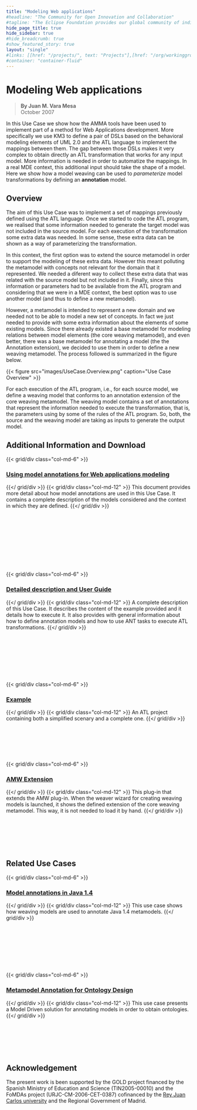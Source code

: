 ```yaml
---
title: "Modeling Web applications"
#headline: "The Community for Open Innovation and Collaboration"
#tagline: "The Eclipse Foundation provides our global community of individuals and organizations with a mature, scalable, and business-friendly environment for open source software collaboration and innovation."
hide_page_title: true
hide_sidebar: true
#hide_breadcrumb: true
#show_featured_story: true
layout: "single"
#links: [[href: "/projects/", text: "Projects"],[href: "/org/workinggroups/", text: "Working Group"],[href: "/membership/", text: "Members"],[href: "/org/value", text: "Business Value"]]
#container: "container-fluid"
---
```


# Modeling Web applications

> **By Juan M. Vara Mesa** \
> October 2007



In this Use Case we show how the AMMA tools have been used to implement part of a method for Web Applications development. More specifically we use KM3 to define a pair of DSLs based on the behavioral modeling elements of UML 2.0 and the ATL language to implement the mappings between them. The gap between those DSLs makes it very complex to obtain directly an ATL transformation that works for any input model. More information is needed in order to automatize the mappings. In a real MDE context, this additional input should take the shape of a model. Here we show how a model weaving can be used to *parameterize* model transformations by defining an **annotation** model.

## Overview

The aim of this Use Case was to implement a set of mappings previously defined using the ATL language. Once we started to code the ATL program, we realised that some information needed to generate the target model was not included in the source model. For each execution of the transformation some extra data was needed. In some sense, these extra data can be shown as a way of parameterizing the transformation.

In this context, the first option was to extend the source metamodel in order to support the modeling of these extra data. However this meant polluting the metamodel with concepts not relevant for the domain that it represented. We needed a diferent way to collect these extra data that was related with the source model but not included in it. Finally, since this information or parameters had to be available from the ATL program and considering that we were in a MDE context, the best option was to use another model (and thus to define a new metamodel).

However, a metamodel is intended to represent a new domain and we needed not to be able to model a new set of concepts. In fact we just needed to provide with some extra information about the elements of some existing models. Since there already existed a base metamodel for modeling relations between model elements (the core weaving metamodel), and even better, there was a base metamodel for annotating a model (the the Annotation extension), we decided to use them in order to define a new weaving metamodel. The process followed is summarized in the figure below.

{{< figure src="images/UseCase.Overview.png" caption="Use Case Overview" >}}

For each execution of the ATL program, i.e., for each source model, we define a weaving model that conforms to an annotation extension of the core weaving metamodel. The weaving model contains a set of annotations that represent the information needed to execute the transformation, that is, the parameters using by some of the rules of the ATL program. So, both, the source and the weaving model are taking as inputs to generate the output model.

## Additional Information and Download

{{< grid/div class="col-md-6" >}}
### [Using model annotations for Web applications modeling](description/)
{{</ grid/div >}}
{{< grid/div class="col-md-12" >}}
This document provides more detail about how model annotations are used in this Use Case. It contains a complete description of the models considered and the context in which they are defined.
{{</ grid/div >}}

&nbsp;

&nbsp;

&nbsp;

&nbsp;

&nbsp;

{{< grid/div class="col-md-6" >}}
### [Detailed description and User Guide](resources/User.Guide.pdf)
{{</ grid/div >}}
{{< grid/div class="col-md-12" >}}
A complete description of this Use Case. It describes the content of the example provided and it details how to execute it. It also provides with general information about how to define annotation models and how to use ANT tasks to execute ATL transformations.
{{</ grid/div >}}

&nbsp;

&nbsp;

&nbsp;

&nbsp;

{{< grid/div class="col-md-6" >}}
### [Example](resources/SOD-M.zip)
{{</ grid/div >}}
{{< grid/div class="col-md-12" >}}
An ATL project containing both a simplified scenary and a complete one.
{{</ grid/div >}}

&nbsp;

&nbsp;

&nbsp;

{{< grid/div class="col-md-6" >}}
### [AMW Extension](resources/org.eclipse.gmt.weaver.kybele.EUC.Annotation_1.0.0.zip)
{{</ grid/div >}}
{{< grid/div class="col-md-12" >}}
This plug-in that extends the AMW plug-in. When the weaver wizard for creating weaving models is launched, it shows the defined extension of the core weaving metamodel. This way, it is not needed to load it by hand.
{{</ grid/div >}}

&nbsp;

&nbsp;

&nbsp;

## Related Use Cases

{{< grid/div class="col-md-6" >}}
### [Model annotations in Java 1.4](https://www.eclipse.org/gmt/amw/usecases/annotation/)
{{</ grid/div >}}
{{< grid/div class="col-md-12" >}}
This use case shows how weaving models are used to annotate Java 1.4 metamodels.
{{</ grid/div >}}

&nbsp;

&nbsp;

&nbsp;

&nbsp;

{{< grid/div class="col-md-6" >}}
### [Metamodel Annotation for Ontology Design](https://www.eclipse.org/gmt/amw/usecases/oamusecase/)
{{</ grid/div >}}
{{< grid/div class="col-md-12" >}}
This use case presents a Model Driven solution for annotating models in order to obtain ontologies.
{{</ grid/div >}}

&nbsp;

&nbsp;

&nbsp;

## Acknowledgement

The present work is been supported by the GOLD project financed by the Spanish Ministry of Education and Science (TIN2005-00010) and the FoMDAs project (URJC-CM-2006-CET-0387) cofinanced by the [Rey Juan Carlos university](https://www.urjc.es/) and the Regional Government of Madrid.
